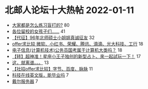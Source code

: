 # 北邮人论坛十大热帖 2022-01-11

- [大家都是怎么练习盲打的?](https://bbs.byr.cn/article/StudyShare/202913) 80
- [各位留校的女孩子们……](https://bbs.byr.cn/article/Talking/6324950) 41
- [【代征】96年北师硕士小姐姐真诚征友](https://bbs.byr.cn/article/Friends/2014619) 32
- [offer求比较 微软、小红书、荣耀、腾讯、滴滴、光大科技、工行](https://bbs.byr.cn/article/Job/2151398) 18
- [电子信息(计算机技术)公务员国考属于计算机大类吗？](https://bbs.byr.cn/article/CivilServant/48336) 18
- [【转】超神准！星座小王子独创的新型占卜、來一起試玩一下！](https://bbs.byr.cn/article/Constellations/326533) 17
- [这，就离谱。。。](https://bbs.byr.cn/article/Picture/3311038) 13
- [【社招offer求比较】字节、百度、脉脉](https://bbs.byr.cn/article/WorkLife/1180651) 11
- [科技在线英文版，能毕业吗](https://bbs.byr.cn/article/Paper/45907) 7
- [戴尔服务器](https://bbs.byr.cn/article/HardWare/224303) 7


